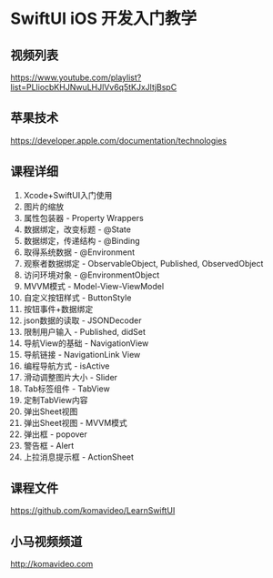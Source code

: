 SwiftUI iOS 开发入门教学
=======================

## 视频列表

https://www.youtube.com/playlist?list=PLliocbKHJNwuLHJlVv6q5tKJxJltjBspC

## 苹果技术

https://developer.apple.com/documentation/technologies

## 课程详细

01. Xcode+SwiftUI入门使用
02. 图片的缩放
03. 属性包装器 - Property Wrappers
04. 数据绑定，改变标题 - @State
05. 数据绑定，传递结构 - @Binding
06. 取得系统数据 - @Environment
07. 观察者数据绑定 - ObservableObject, Published, ObservedObject
08. 访问环境对象 - @EnvironmentObject
09. MVVM模式 - Model-View-ViewModel
10. 自定义按钮样式 - ButtonStyle
11. 按钮事件+数据绑定
12. json数据的读取 - JSONDecoder
13. 限制用户输入 - Published, didSet
14. 导航View的基础 - NavigationView
15. 导航链接 - NavigationLink View
16. 编程导航方式 - isActive
17. 滑动调整图片大小 - Slider
18. Tab标签组件 - TabView
19. 定制TabView内容
20. 弹出Sheet视图
21. 弹出Sheet视图 - MVVM模式
22. 弹出框 - popover
23. 警告框 - Alert
24. 上拉消息提示框 - ActionSheet

## 课程文件

https://github.com/komavideo/LearnSwiftUI

## 小马视频频道

http://komavideo.com
